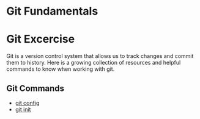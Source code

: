# Git Fundamentals

# Git Excercise

Git is a version control system that allows us to track changes and commit them to history. Here is a growing collection of resources and helpful commands to know when working with git.

## Git Commands
- [git config](./Commands/Config.md)
- [git init](./Commands/Init.md)